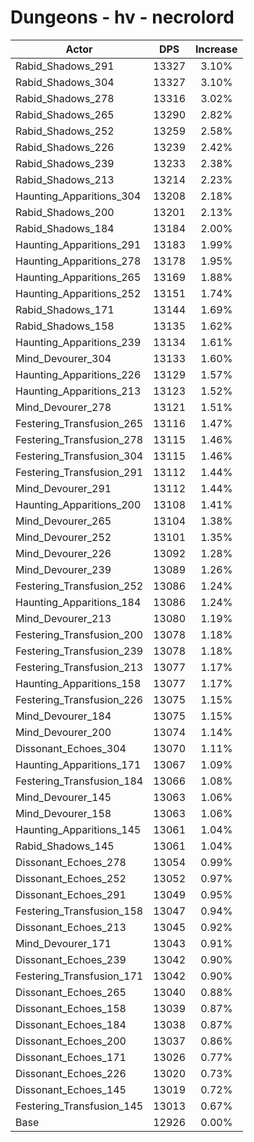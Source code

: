 # Dungeons - hv - necrolord
| Actor | DPS | Increase |
|---|:---:|:---:|
|Rabid_Shadows_291|13327|3.10%|
|Rabid_Shadows_304|13327|3.10%|
|Rabid_Shadows_278|13316|3.02%|
|Rabid_Shadows_265|13290|2.82%|
|Rabid_Shadows_252|13259|2.58%|
|Rabid_Shadows_226|13239|2.42%|
|Rabid_Shadows_239|13233|2.38%|
|Rabid_Shadows_213|13214|2.23%|
|Haunting_Apparitions_304|13208|2.18%|
|Rabid_Shadows_200|13201|2.13%|
|Rabid_Shadows_184|13184|2.00%|
|Haunting_Apparitions_291|13183|1.99%|
|Haunting_Apparitions_278|13178|1.95%|
|Haunting_Apparitions_265|13169|1.88%|
|Haunting_Apparitions_252|13151|1.74%|
|Rabid_Shadows_171|13144|1.69%|
|Rabid_Shadows_158|13135|1.62%|
|Haunting_Apparitions_239|13134|1.61%|
|Mind_Devourer_304|13133|1.60%|
|Haunting_Apparitions_226|13129|1.57%|
|Haunting_Apparitions_213|13123|1.52%|
|Mind_Devourer_278|13121|1.51%|
|Festering_Transfusion_265|13116|1.47%|
|Festering_Transfusion_278|13115|1.46%|
|Festering_Transfusion_304|13115|1.46%|
|Festering_Transfusion_291|13112|1.44%|
|Mind_Devourer_291|13112|1.44%|
|Haunting_Apparitions_200|13108|1.41%|
|Mind_Devourer_265|13104|1.38%|
|Mind_Devourer_252|13101|1.35%|
|Mind_Devourer_226|13092|1.28%|
|Mind_Devourer_239|13089|1.26%|
|Festering_Transfusion_252|13086|1.24%|
|Haunting_Apparitions_184|13086|1.24%|
|Mind_Devourer_213|13080|1.19%|
|Festering_Transfusion_200|13078|1.18%|
|Festering_Transfusion_239|13078|1.18%|
|Festering_Transfusion_213|13077|1.17%|
|Haunting_Apparitions_158|13077|1.17%|
|Festering_Transfusion_226|13075|1.15%|
|Mind_Devourer_184|13075|1.15%|
|Mind_Devourer_200|13074|1.14%|
|Dissonant_Echoes_304|13070|1.11%|
|Haunting_Apparitions_171|13067|1.09%|
|Festering_Transfusion_184|13066|1.08%|
|Mind_Devourer_145|13063|1.06%|
|Mind_Devourer_158|13063|1.06%|
|Haunting_Apparitions_145|13061|1.04%|
|Rabid_Shadows_145|13061|1.04%|
|Dissonant_Echoes_278|13054|0.99%|
|Dissonant_Echoes_252|13052|0.97%|
|Dissonant_Echoes_291|13049|0.95%|
|Festering_Transfusion_158|13047|0.94%|
|Dissonant_Echoes_213|13045|0.92%|
|Mind_Devourer_171|13043|0.91%|
|Dissonant_Echoes_239|13042|0.90%|
|Festering_Transfusion_171|13042|0.90%|
|Dissonant_Echoes_265|13040|0.88%|
|Dissonant_Echoes_158|13039|0.87%|
|Dissonant_Echoes_184|13038|0.87%|
|Dissonant_Echoes_200|13037|0.86%|
|Dissonant_Echoes_171|13026|0.77%|
|Dissonant_Echoes_226|13020|0.73%|
|Dissonant_Echoes_145|13019|0.72%|
|Festering_Transfusion_145|13013|0.67%|
|Base|12926|0.00%|
